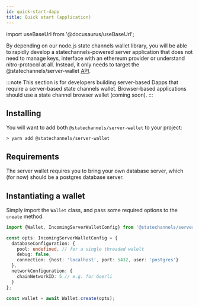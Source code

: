 ```yaml
---
id: quick-start-dapp
title: Quick start (application)
---
```


import useBaseUrl from '@docusaurus/useBaseUrl';

By depending on our node.js state channels wallet library, you will be able to rapidly develop a statechannels-powered server application that does not need to manage keys, interface with an ethereum provider or understand nitro-protocol at all. Instead, it only needs to target the @statechannels/server-wallet [API](/typescript-api/server-wallet).

:::note
This section is for developers building server-based Dapps that require a server-based state channels wallet.
Browser-based applications should use a state channel browser wallet (coming soon).
:::

## Installing

You will want to add both `@statechannels/server-wallet` to your project:

```console
> yarn add @statechannels/server-wallet
```

## Requirements

The server wallet requires you to bring your own database server, which (for now) should be a postgres database server.

## Instantiating a wallet

Simply import the `Wallet` class, and pass some required options to the `create` method.

```ts
import {Wallet, IncomingServerWalletConfig} from '@statechannels/server-wallet';

const opts: IncomingServerWalletConfig = {
  databaseConfiguration: {
    pool: undefined, // for a single threaded walelt
    debug: false,
    connection: {host: 'localhost', port: 5432, user: 'postgres'}
  },
  networkConfiguration: {
    chainNetworkID: 5 // e.g. for Goerli
  }
};

const wallet = await Wallet.create(opts);
```
